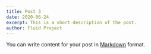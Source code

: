 ```yaml
---
title: Post 3
date: 2020-06-24
excerpt: This is a short description of the post.
author: Fluid Project
---
```

You can write content for your post in [Markdown](https://www.11ty.dev/docs/languages/markdown/) format.
